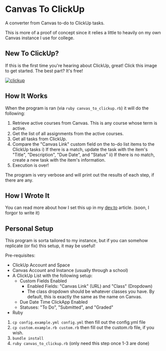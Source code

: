 # Canvas To ClickUp

A converter from Canvas to-do to ClickUp tasks.

This is more of a proof of concept since it relies a little to heavily on my own Canvas instance I use for college.

## New To ClickUp?

If this is the first time you're hearing about ClickUp, great! Click this image to get started. The best part? It's free!

<a href="https://clickup.com?fp_ref=chew35" target="_blank" style="outline:none;border:none;"><img src="https://d2gdx5nv84sdx2.cloudfront.net/uploads/s73xa6xt/marketing_asset/banner/4159/leaderboard_v1.png" alt="clickup" border="0"/></a>

## How It Works

When the program is ran (via `ruby canvas_to_clickup.rb`) it will do the following:

1) Retrieve active courses from Canvas. This is any course whose term is active.
2) Get the list of all assignments from the active courses.
3) Get all tasks from ClickUp.
4) Compare the "Canvas Link" custom field on the to-do list items to the ClickUp tasks
   i) If there is a match, update the task with the item's "Title", "Description", "Due Date", and "Status"
   ii) If there is no match, create a new task with the item's information.
5) Execution is over!

The program is very verbose and will print out the results of each step, if there are any.

## How I Wrote It

You can read more about how I set this up in my [dev.to]() article. (soon, I forgor to write it)

## Personal Setup

This program is sorta tailored to my instance, but if you can somehow replicate (or fix) this setup, it may be useful!

Pre-requisites:
- ClickUp Account and Space
- Canvas Account and Instance (usually through a school)
- A ClickUp List with the following setup:
    - Custom Fields Enabled
      - Enabled Fields: "Canvas Link" (URL) and "Class" (Dropdown)
      - The class dropdown should be whatever classes you have. By default, this is exactly the same as the name on Canvas.
    - Due Date Time ClickApp Enabled
    - Statuses: "To Do", "Submitted", and "Graded"
- Ruby

1) `cp config.example.yml config.yml` then fill out the config.yml file
2) `cp custom.example.rb custom.rb` then fill out the custom.rb file, if you wish.
3) `bundle install`
4) `ruby canvas_to_clickup.rb` (only need this step once 1-3 are done)
